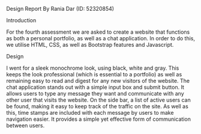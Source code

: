 Design Report
By Rania Dar (ID: 52320854)

Introduction

For the fourth assessment we are asked to create a website that functions as both a personal portfolio, as well as a chat application. In order to do this, we utilise HTML, CSS, as well as Bootstrap features and Javascript. 

Design

I went for a sleek monochrome look, using black, white and gray. This keeps the look professional (which is essential to a portfolio) as well as remaining easy to read and digest for any new visitors of the website. The chat application stands out with a simple input box and submit button. It allows users to type any message they want and communicate with any other user that visits the website. On the side bar, a list of active users can be found, making it easy to keep track of the traffic on the site. As well as this, time stamps are included with each message by users to make navigation easier. It provides a simple yet effective form of communication between users. 

